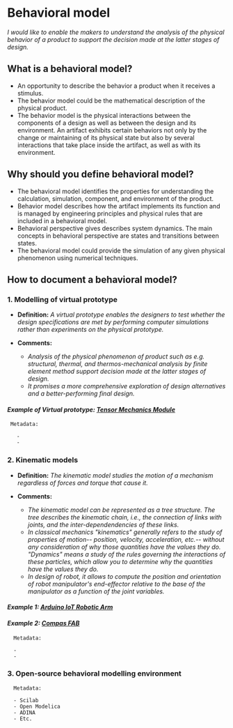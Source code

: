 # **Behavioral model**

*I would like to enable the makers to understand the analysis of the physical behavior of a product to support the decision made at the latter stages of design.* 

## **What is a behavioral model?**

* An opportunity to describe the behavior a product when it receives a stimulus.
* The behavior model could be the mathematical description of the physical product.
* The behavior model is the physical interactions between the components of a design as well as between the design and its environment. An artifact exhibits certain behaviors not only by the change or maintaining of its physical state but also by several interactions that take place inside the artifact, as well as with its environment.


## **Why should you define behavioral model?**

* The behavioral model identifies the properties for understanding the calculation, simulation, component, and environment of the product.
* Behavior model describes how the artifact implements its function and is managed by engineering principles and physical rules that are included in a behavioral model.  
* Behavioral perspective gives describes system dynamics. The main concepts in behavioral perspective are states and transitions between states.
* The behavioral model could provide the simulation of any given physical phenomenon using numerical techniques.   

## **How to document a behavioral model?**

 ### **1. Modelling of virtual prototype**

- **Definition:** *A virtual prototype enables the designers to test whether the design specifications are met by performing computer simulations rather than experiments on the physical prototype.*

- **Comments:**

  - *Analysis of the physical phenomenon of product such as e.g. structural, thermal, and thermos-mechanical analysis by finite element method support decision made at the latter stages of design.*
  - *It promises a more comprehensive exploration of design alternatives and a better-performing final design.*
  
 #### *Example of Virtual prototype: [Tensor Mechanics Module](https://mooseframework.inl.gov/modules/tensor_mechanics/index.html)*

 ```
  Metadata:
 
    -  
    -   
  ```
 ### **2. Kinematic models**
 
 - **Definition:** *The kinematic model studies the motion of a mechanism regardless of forces and torque that cause it.*

- **Comments:**

  - *The kinematic model can be represented as a tree structure. The tree describes the kinematic chain, i.e., the connection of links with joints, and the inter-dependendencies of these links.* 
  - *In classical mechanics "kinematics" generally refers to the study of properties of motion-- position, velocity, acceleration, etc.-- without any consideration of why those quantities have the values they do. "Dynamics" means a study of the rules governing the interactions of these particles, which allow you to determine why the quantities have the values they do.*
  - *In design of robot, it allows to compute the position and orientation of robot manipulator's end-effector relative to the base of the manipulator as a function of the joint variables.*
  
 

 #### *Example 1: [Arduino IoT Robotic Arm](https://www.hackster.io/aerdronix/arduino-iot-robotic-arm-5a4401)*

 #### *Example 2: [Compas FAB](https://gramaziokohler.github.io/compas_fab/latest/examples/02_description_models/01_kinematic_model.html)*

```
  Metadata:
  
  - 
  - 
  ```

 ### **3. Open-source behavioral modelling environment**

```
  Metadata:
  
  - Scilab
  - Open Modelica
  - ADINA
  - Etc.
  ```
